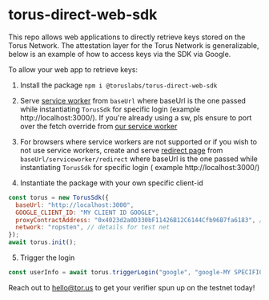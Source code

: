 # torus-direct-web-sdk

This repo allows web applications to directly retrieve keys stored on the Torus Network. The attestation layer for the Torus Network is generalizable, below is an example of how to access keys via the SDK via Google.

To allow your web app to retrieve keys:

1. Install the package
   `npm i @toruslabs/torus-direct-web-sdk`

2. Serve [service worker](public/sw.js) from `baseUrl` where baseUrl is the one passed while instantiating `TorusSdk` for specific login (example http://localhost:3000/). If you're already using a sw, pls ensure to port over the fetch override from [our service worker](public/sw.js)

3. For browsers where service workers are not supported or if you wish to not use service workers, create and serve [redirect page](public/redirect.html) from `baseUrl/serviceworker/redirect` where baseUrl is the one passed while instantiating `TorusSdk` for specific login ( example http://localhost:3000/)

4. Instantiate the package with your own specific client-id

```js
const torus = new TorusSdk({
  baseUrl: "http://localhost:3000",
  GOOGLE_CLIENT_ID: "MY CLIENT ID GOOGLE",
  proxyContractAddress: "0x4023d2a0D330bF11426B12C6144Cfb96B7fa6183", // details for test net
  network: "ropsten", // details for test net
});
await torus.init();
```

5. Trigger the login
```js
const userInfo = await torus.triggerLogin("google", "google-MY SPECIFIC VERIFIER");
```

Reach out to hello@tor.us to get your verifier spun up on the testnet today!
